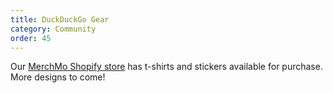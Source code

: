 ```yaml
---
title: DuckDuckGo Gear
category: Community
order: 45
---
```

<p>Our <a href="http://duck-duck-go.myshopify.com/">MerchMo Shopify store</a> has t-shirts and stickers available for purchase. More designs to come!</p>